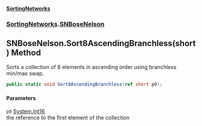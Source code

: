 #### [SortingNetworks](./index.md 'index')
### [SortingNetworks](./SortingNetworks.md 'SortingNetworks').[SNBoseNelson](./SortingNetworks-SNBoseNelson.md 'SortingNetworks.SNBoseNelson')
## SNBoseNelson.Sort8AscendingBranchless(short) Method
Sorts a collection of 8 elements in ascending order using branchless min/max swap.  
```csharp
public static void Sort8AscendingBranchless(ref short p0);
```
#### Parameters
<a name='SortingNetworks-SNBoseNelson-Sort8AscendingBranchless(short)-p0'></a>
`p0` [System.Int16](https://docs.microsoft.com/en-us/dotnet/api/System.Int16 'System.Int16')  
the reference to the first element of the collection  
  

